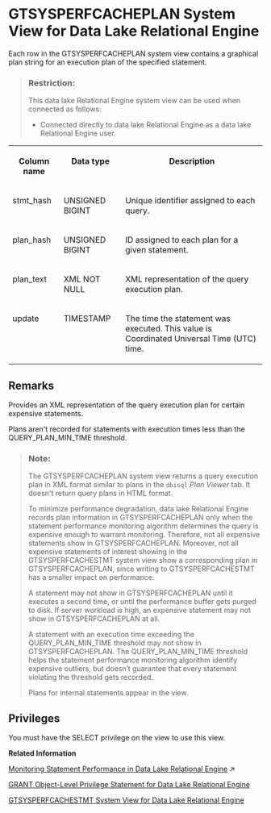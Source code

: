 <!-- loio6df8e7a30fda4bca914f4c1f9b5b574e -->

# GTSYSPERFCACHEPLAN System View for Data Lake Relational Engine

Each row in the GTSYSPERFCACHEPLAN system view contains a graphical plan string for an execution plan of the specified statement.



> ### Restriction:  
> This data lake Relational Engine system view can be used when connected as follows:
> 
> -   Connected directly to data lake Relational Engine as a data lake Relational Engine user.




<table>
<tr>
<th valign="top">

Column name



</th>
<th valign="top">

Data type



</th>
<th valign="top">

Description



</th>
</tr>
<tr>
<td valign="top">

stmt\_hash



</td>
<td valign="top">

UNSIGNED BIGINT



</td>
<td valign="top">

Unique identifier assigned to each query.



</td>
</tr>
<tr>
<td valign="top">

plan\_hash



</td>
<td valign="top">

UNSIGNED BIGINT



</td>
<td valign="top">

ID assigned to each plan for a given statement.



</td>
</tr>
<tr>
<td valign="top">

plan\_text



</td>
<td valign="top">

XML NOT NULL



</td>
<td valign="top">

XML representation of the query execution plan.



</td>
</tr>
<tr>
<td valign="top">

update



</td>
<td valign="top">

TIMESTAMP



</td>
<td valign="top">

The time the statement was executed. This value is Coordinated Universal Time \(UTC\) time.



</td>
</tr>
</table>



## Remarks

Provides an XML representation of the query execution plan for certain expensive statements.

Plans aren't recorded for statements with execution times less than the QUERY\_PLAN\_MIN\_TIME threshold.

> ### Note:  
> The GTSYSPERFCACHEPLAN system view returns a query execution plan in XML format similar to plans in the `dbisql` *Plan Viewer* tab. It doesn't return query plans in HTML format.
> 
> To minimize performance degradation, data lake Relational Engine records plan information in GTSYSPERFCACHEPLAN only when the statement performance monitoring algorithm determines the query is expensive enough to warrant monitoring. Therefore, not all expensive statements show in GTSYSPERFCACHEPLAN. Moreover, not all expensive statements of interest showing in the GTSYSPERFCACHESTMT system view show a corresponding plan in GTSYSPERFCACHEPLAN, since writing to GTSYSPERFCACHESTMT has a smaller impact on performance.
> 
> A statement may not show in GTSYSPERFCACHEPLAN until it executes a second time, or until the performance buffer gets purged to disk. If server workload is high, an expensive statement may not show in GTSYSPERFCACHEPLAN at all.
> 
> A statement with an execution time exceeding the QUERY\_PLAN\_MIN\_TIME threshold may not show in GTSYSPERFCACHEPLAN. The QUERY\_PLAN\_MIN\_TIME threshold helps the statement performance monitoring algorithm identify expensive outliers, but doesn’t guarantee that every statement violating the threshold gets recorded.
> 
> Plans for internal statements appear in the view.



## Privileges

You must have the SELECT privilege on the view to use this view.

**Related Information**  


[Monitoring Statement Performance in Data Lake Relational Engine](https://help.sap.com/viewer/a8982cc084f21015a7b4b7fcdeb0953d/2023_2_QRC/en-US/a50746e62c2248c2a66f34c8e34fb722.html "The statement performance monitoring feature is not an exhaustive, complete audit of slow SQL statements (queries), but it is a useful tool for providing an approximation, or high-level summary, of query workload. Statement performance monitoring flags certain outlier statements with execution times exceeding an established baseline.") :arrow_upper_right:

[GRANT Object-Level Privilege Statement for Data Lake Relational Engine](../080-sql-statements/grant-object-level-privilege-statement-for-data-lake-relational-engine-a3e154f.md "Grants database object-level privileges on individual objects and schemas to a user or role.")

[GTSYSPERFCACHESTMT System View for Data Lake Relational Engine](gtsysperfcachestmt-system-view-for-data-lake-relational-engine-7c163a0.md "Each row in the GTSYSPERFCACHESTMT system view represents SQL text for a statement with the constants removed.")

